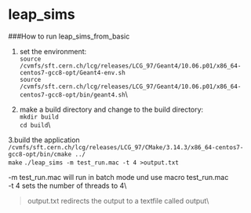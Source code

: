 # leap_sims

###How to run leap_sims_from_basic
1.  set the environment:\
  `source /cvmfs/sft.cern.ch/lcg/releases/LCG_97/Geant4/10.06.p01/x86_64-centos7-gcc8-opt/Geant4-env.sh`\
  `source /cvmfs/sft.cern.ch/lcg/releases/LCG_97/Geant4/10.06.p01/x86_64-centos7-gcc8-opt/bin/geant4.sh`\

2.  make a build directory and change to the build directory:\
  `mkdir build`\
  `cd build`\

 3.build the application
  `/cvmfs/sft.cern.ch/lcg/releases/LCG_97/CMake/3.14.3/x86_64-centos7-gcc8-opt/bin/cmake ../`\
  `make`
  `./leap_sims -m test_run.mac -t 4 >output.txt`

  -m test_run.mac will run in batch mode und use macro test_run.mac\
  -t 4 sets the number of threads to 4\
  >output.txt redirects the output to a textfile called output\
